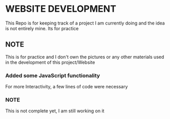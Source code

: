 # WEBSITE DEVELOPMENT
This Repo is for keeping track of a project I am currently doing and the idea is not entirely mine. Its for practice

## NOTE
This is for practice and I don't own the pictures or any other materials used in the development of this project/Website

### Added some JavaScript functionality
For more Interactivity, a few lines of code were necessary

### NOTE
This is not complete yet, I am still working on it  


